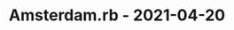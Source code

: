---
layout: post
title: Amsterdam.rb - 2021-04-20
datetime: '2021-04-20T13:00:00-04:00'
name: Amsterdam.rb
external_url: https://www.meetup.com/Amsterdam-rb/events/277117196/
online_event: true
year_month: 2021-04
---
